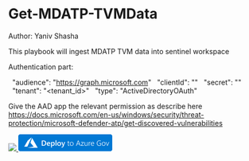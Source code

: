 # Get-MDATP-TVMData

Author: Yaniv Shasha

This playbook will ingest MDATP TVM data into sentinel workspace

Authentication part:

  "audience": "https://graph.microsoft.com"
  "clientId": "<your AAD application client ID>"
  "secret": "<your AAD app secret>"
  "tenant": "<tenant_id>"
  "type": "ActiveDirectoryOAuth"

Give the AAD app the relevant permission as describe here https://docs.microsoft.com/en-us/windows/security/threat-protection/microsoft-defender-atp/get-discovered-vulnerabilities

<a href="https://portal.azure.com/#create/Microsoft.Template/uri/https%3A%2F%2Fraw.githubusercontent.com%2FYaniv-Shasha%2FSentinel%2Fmaster%2FPlaybooks%2FGet-MDATP-TVMData%2Ftemplate.json" target="_blank">
    <img src="https://aka.ms/deploytoazurebutton"/>
</a>
<a href="https://portal.azure.us/#create/Microsoft.Template/uri/https%3A%2F%2Fraw.githubusercontent.com%2FYaniv-Shasha%2FSentinel%2Fmaster%2FPlaybooks%2FGet-MDATP-TVMData%2Ftemplate.json" target="_blank">
<img src="https://raw.githubusercontent.com/Azure/azure-quickstart-templates/master/1-CONTRIBUTION-GUIDE/images/deploytoazuregov.png"/>
</a>

